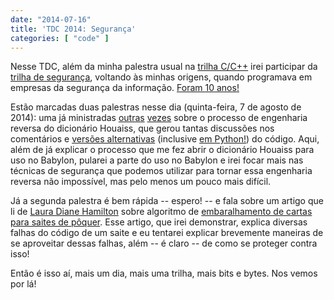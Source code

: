 ```yaml
---
date: "2014-07-16"
title: 'TDC 2014: Segurança'
categories: [ "code" ]
---
```

Nesse TDC, além da minha palestra usual na [trilha C/C++](http://www.thedevelopersconference.com.br/tdc/2014/saopaulo/trilha-c-e-cmaismais) irei participar da [trilha de segurança](http://www.thedevelopersconference.com.br/tdc/2014/saopaulo/trilha-seguranca), voltando às minhas origens, quando programava em empresas da segurança da informação. [Foram 10 anos!](http://www.caloni.com.br/autor)

Estão marcadas duas palestras nesse dia (quinta-feira, 7 de agosto de 2014): uma já ministradas [outras](http://www.caloni.com.br/engenharia-reversa-em-itajuba) [vezes](http://www.caloni.com.br/tdc-2011) sobre o processo de engenharia reversa do dicionário Houaiss, que gerou tantas discussões nos comentários e [versões alternativas](http://www.caloni.com.br/houaiss-no-kindle) (inclusive [em Python!](http://www.caloni.com.br/houaiss-para-babylon-em-python)) do código. Aqui, além de já explicar o processo que me fez abrir o dicionário Houaiss para uso no Babylon, pularei a parte do uso no Babylon e irei focar mais nas técnicas de segurança que podemos utilizar para tornar essa engenharia reversa não impossível, mas pelo menos um pouco mais difícil.

Já a segunda palestra é bem rápida -- espero! -- e fala sobre um artigo que li de [Laura Diane Hamilton](http://www.lauradhamilton.com/) sobre algoritmo de [embaralhamento de cartas para saites de pôquer](http://www.lauradhamilton.com/random-lessons-online-poker-exploit). Esse artigo, que irei demonstrar, explica diversas falhas do código de um saite e eu tentarei explicar brevemente maneiras de se aproveitar dessas falhas, além -- é claro -- de como se proteger contra isso!

Então é isso aí, mais um dia, mais uma trilha, mais bits e bytes. Nos vemos por lá!

